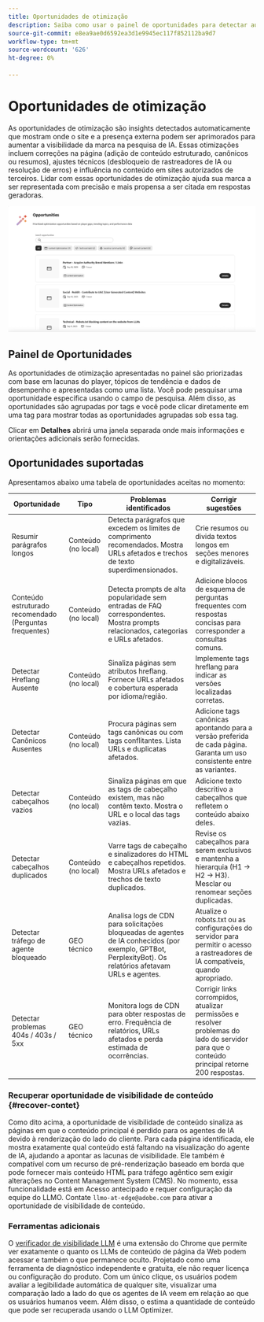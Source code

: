 ```yaml
---
title: Oportunidades de otimização
description: Saiba como usar o painel de oportunidades para detectar automaticamente como seu site pode ser aprimorado para aumentar a visibilidade da marca.
source-git-commit: e8ea9ae0d6592ea3d1e9945ec117f852112ba9d7
workflow-type: tm+mt
source-wordcount: '626'
ht-degree: 0%

---
```



# Oportunidades de otimização

As oportunidades de otimização são insights detectados automaticamente que mostram onde o site e a presença externa podem ser aprimorados para aumentar a visibilidade da marca na pesquisa de IA. Essas otimizações incluem correções na página (adição de conteúdo estruturado, canônicos ou resumos), ajustes técnicos (desbloqueio de rastreadores de IA ou resolução de erros) e influência no conteúdo em sites autorizados de terceiros. Lidar com essas oportunidades de otimização ajuda sua marca a ser representada com precisão e mais propensa a ser citada em respostas geradoras.

![Oportunidades de otimização](/help/dashboards/assets/oport.png)

## Painel de Oportunidades

As oportunidades de otimização apresentadas no painel são priorizadas com base em lacunas do player, tópicos de tendência e dados de desempenho e apresentadas como uma lista. Você pode pesquisar uma oportunidade específica usando o campo de pesquisa. Além disso, as oportunidades são agrupadas por tags e você pode clicar diretamente em uma tag para mostrar todas as oportunidades agrupadas sob essa tag.

Clicar em **Detalhes** abrirá uma janela separada onde mais informações e orientações adicionais serão fornecidas.

## Oportunidades suportadas

Apresentamos abaixo uma tabela de oportunidades aceitas no momento:

| Oportunidade | Tipo | Problemas identificados | Corrigir sugestões |
|---------|----------|----------|----------|
| Resumir parágrafos longos | Conteúdo (no local) | Detecta parágrafos que excedem os limites de comprimento recomendados. Mostra URLs afetados e trechos de texto superdimensionados. | Crie resumos ou divida textos longos em seções menores e digitalizáveis. |
| Conteúdo estruturado recomendado (Perguntas frequentes) | Conteúdo (no local) | Detecta prompts de alta popularidade sem entradas de FAQ correspondentes. Mostra prompts relacionados, categorias e URLs afetados. | Adicione blocos de esquema de perguntas frequentes com respostas concisas para corresponder a consultas comuns. |
| Detectar Hreflang Ausente | Conteúdo (no local) | Sinaliza páginas sem atributos hreflang. Fornece URLs afetados e cobertura esperada por idioma/região. | Implemente tags hreflang para indicar as versões localizadas corretas. |
| Detectar Canônicos Ausentes | Conteúdo (no local) | Procura páginas sem tags canônicas ou com tags conflitantes. Lista URLs e duplicatas afetados. | Adicione tags canônicas apontando para a versão preferida de cada página. Garanta um uso consistente entre as variantes. |
| Detectar cabeçalhos vazios | Conteúdo (no local) | Sinaliza páginas em que as tags de cabeçalho existem, mas não contêm texto. Mostra o URL e o local das tags vazias. | Adicione texto descritivo a cabeçalhos que refletem o conteúdo abaixo deles. |
| Detectar cabeçalhos duplicados | Conteúdo (no local) | Varre tags de cabeçalho e sinalizadores do HTML e cabeçalhos repetidos. Mostra URLs afetados e trechos de texto duplicados. | Revise os cabeçalhos para serem exclusivos e mantenha a hierarquia (H1 → H2 → H3). Mesclar ou renomear seções duplicadas. |
| Detectar tráfego de agente bloqueado | GEO técnico | Analisa logs de CDN para solicitações bloqueadas de agentes de IA conhecidos (por exemplo, GPTBot, PerplexityBot). Os relatórios afetavam URLs e agentes. | Atualize o robots.txt ou as configurações do servidor para permitir o acesso a rastreadores de IA compatíveis, quando apropriado. |
| Detectar problemas 404s / 403s / 5xx | GEO técnico | Monitora logs de CDN para obter respostas de erro. Frequência de relatórios, URLs afetados e perda estimada de ocorrências. | Corrigir links corrompidos, atualizar permissões e resolver problemas do lado do servidor para que o conteúdo principal retorne 200 respostas. |

### Recuperar oportunidade de visibilidade de conteúdo {#recover-contet}

Como dito acima, a oportunidade de visibilidade de conteúdo sinaliza as páginas em que o conteúdo principal é perdido para os agentes de IA devido à renderização do lado do cliente. Para cada página identificada, ele mostra exatamente qual conteúdo está faltando na visualização do agente de IA, ajudando a apontar as lacunas de visibilidade. Ele também é compatível com um recurso de pré-renderização baseado em borda que pode fornecer mais conteúdo HTML para tráfego agêntico sem exigir alterações no Content Management System (CMS). No momento, essa funcionalidade está em Acesso antecipado e requer configuração da equipe do LLMO. Contate `llmo-at-edge@adobe.com` para ativar a oportunidade de visibilidade de conteúdo.

### Ferramentas adicionais

O [verificador de visibilidade LLM](https://chromewebstore.google.com/detail/is-your-webpage-citable/jbjngahjjdgonbeinjlepfamjdmdcbcc) é uma extensão do Chrome que permite ver exatamente o quanto os LLMs de conteúdo de página da Web podem acessar e também o que permanece oculto. Projetado como uma ferramenta de diagnóstico independente e gratuita, ele não requer licença ou configuração do produto. Com um único clique, os usuários podem avaliar a legibilidade automática de qualquer site, visualizar uma comparação lado a lado do que os agentes de IA veem em relação ao que os usuários humanos veem. Além disso, o estima a quantidade de conteúdo que pode ser recuperada usando o LLM Optimizer.
